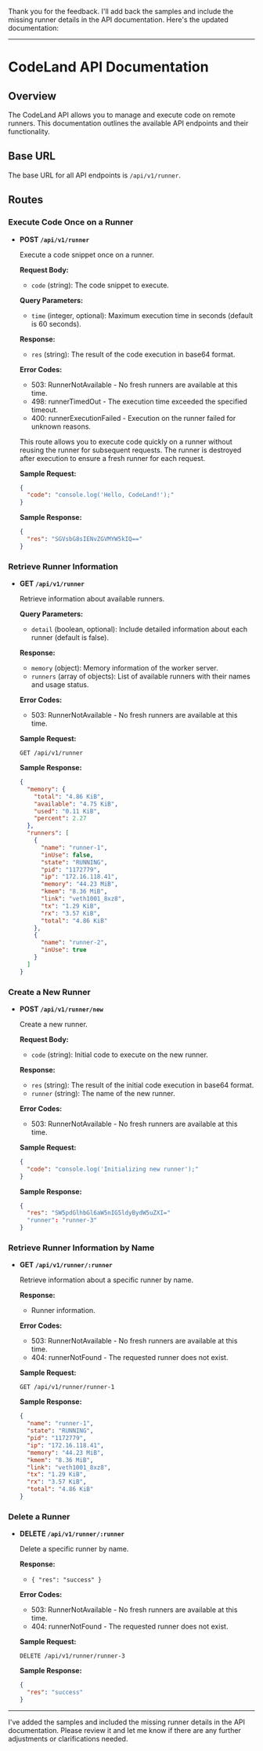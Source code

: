 Thank you for the feedback. I'll add back the samples and include the missing runner details in the API documentation. Here's the updated documentation:

---

# CodeLand API Documentation

## Overview

The CodeLand API allows you to manage and execute code on remote runners. This documentation outlines the available API endpoints and their functionality.

## Base URL

The base URL for all API endpoints is `/api/v1/runner`.

## Routes

### Execute Code Once on a Runner

- **POST `/api/v1/runner`**

  Execute a code snippet once on a runner.

  **Request Body:**
  - `code` (string): The code snippet to execute.

  **Query Parameters:**
  - `time` (integer, optional): Maximum execution time in seconds (default is 60 seconds).

  **Response:**
  - `res` (string): The result of the code execution in base64 format.

  **Error Codes:**
  - 503: RunnerNotAvailable - No fresh runners are available at this time.
  - 498: runnerTimedOut - The execution time exceeded the specified timeout.
  - 400: runnerExecutionFailed - Execution on the runner failed for unknown reasons.

  This route allows you to execute code quickly on a runner without reusing the runner for subsequent requests. The runner is destroyed after execution to ensure a fresh runner for each request.

  **Sample Request:**
  ```json
  {
    "code": "console.log('Hello, CodeLand!');"
  }
  ```

  **Sample Response:**
  ```json
  {
    "res": "SGVsbG8sIENvZGVMYW5kIQ=="
  }
  ```

### Retrieve Runner Information

- **GET `/api/v1/runner`**

  Retrieve information about available runners.

  **Query Parameters:**
  - `detail` (boolean, optional): Include detailed information about each runner (default is false).

  **Response:**
  - `memory` (object): Memory information of the worker server.
  - `runners` (array of objects): List of available runners with their names and usage status.

  **Error Codes:**
  - 503: RunnerNotAvailable - No fresh runners are available at this time.

  **Sample Request:**
  ```http
  GET /api/v1/runner
  ```

  **Sample Response:**
  ```json
  {
    "memory": {
      "total": "4.86 KiB",
      "available": "4.75 KiB",
      "used": "0.11 KiB",
      "percent": 2.27
    },
    "runners": [
      {
        "name": "runner-1",
        "inUse": false,
        "state": "RUNNING",
        "pid": "1172779",
        "ip": "172.16.118.41",
        "memory": "44.23 MiB",
        "kmem": "8.36 MiB",
        "link": "veth1001_8xz8",
        "tx": "1.29 KiB",
        "rx": "3.57 KiB",
        "total": "4.86 KiB"
      },
      {
        "name": "runner-2",
        "inUse": true
      }
    ]
  }
  ```

### Create a New Runner

- **POST `/api/v1/runner/new`**

  Create a new runner.

  **Request Body:**
  - `code` (string): Initial code to execute on the new runner.

  **Response:**
  - `res` (string): The result of the initial code execution in base64 format.
  - `runner` (string): The name of the new runner.

  **Error Codes:**
  - 503: RunnerNotAvailable - No fresh runners are available at this time.

  **Sample Request:**
  ```json
  {
    "code": "console.log('Initializing new runner');"
  }
  ```

  **Sample Response:**
  ```json
  {
    "res": "SW5pdGlhbGl6aW5nIG5ldyBydW5uZXI="
    "runner": "runner-3"
  }
  ```

### Retrieve Runner Information by Name

- **GET `/api/v1/runner/:runner`**

  Retrieve information about a specific runner by name.

  **Response:**
  - Runner information.

  **Error Codes:**
  - 503: RunnerNotAvailable - No fresh runners are available at this time.
  - 404: runnerNotFound - The requested runner does not exist.

  **Sample Request:**
  ```http
  GET /api/v1/runner/runner-1
  ```

  **Sample Response:**
  ```json
  {
    "name": "runner-1",
    "state": "RUNNING",
    "pid": "1172779",
    "ip": "172.16.118.41",
    "memory": "44.23 MiB",
    "kmem": "8.36 MiB",
    "link": "veth1001_8xz8",
    "tx": "1.29 KiB",
    "rx": "3.57 KiB",
    "total": "4.86 KiB"
  }
  ```

### Delete a Runner

- **DELETE `/api/v1/runner/:runner`**

  Delete a specific runner by name.

  **Response:**
  - `{ "res": "success" }`

  **Error Codes:**
  - 503: RunnerNotAvailable - No fresh runners are available at this time.
  - 404: runnerNotFound - The requested runner does not exist.

  **Sample Request:**
  ```http
  DELETE /api/v1/runner/runner-3
  ```

  **Sample Response:**
  ```json
  {
    "res": "success"
  }
  ```

---

I've added the samples and included the missing runner details in the API documentation. Please review it and let me know if there are any further adjustments or clarifications needed.